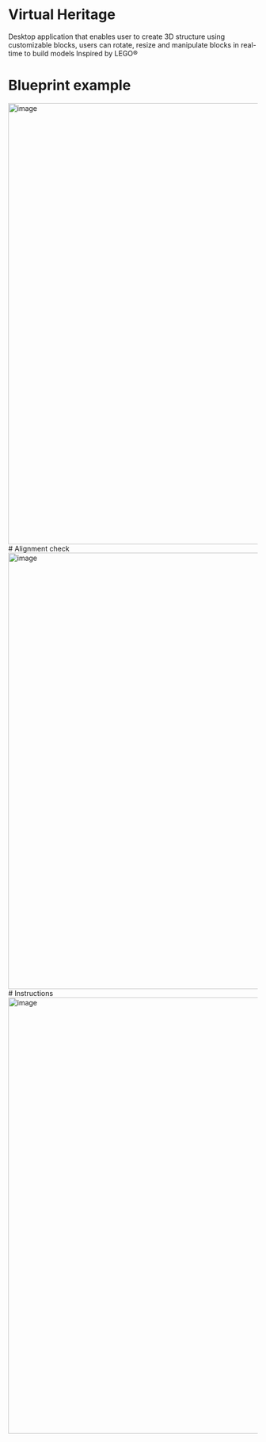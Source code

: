 # Virtual Heritage

Desktop application that enables user to create 3D structure using customizable blocks, users can rotate, resize and manipulate blocks in real-time to build models
Inspired by LEGO®

# Blueprint example
<img width="1995" height="891" alt="image" src="https://github.com/user-attachments/assets/b05b7432-3c93-404b-b5e3-d2b4634bd0e8" />
# Alignment check
<img width="1002" height="881" alt="image" src="https://github.com/user-attachments/assets/e8c03469-7c93-481d-b578-1ed5e3e7be2e" />
# Instructions
<img width="1002" height="881" alt="image" src="https://github.com/user-attachments/assets/fd78f288-2305-433a-bb40-d42e7d2135ff" />

